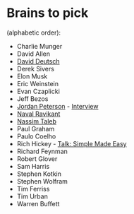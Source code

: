 # Brains to pick

(alphabetic order):

- Charlie Munger
- David Allen
- [David Deutsch](https://twiiit.com/DavidDeutschOxf)
- Derek Sivers
- Elon Musk
- Eric Weinstein
- Evan Czaplicki
- Jeff Bezos
- [Jordan Peterson](https://twiiit.com/jordanbpeterson) - [Interview](https://tim.blog/2021/03/01/jordan-peterson/)
- [Naval Ravikant](https://twiiit.com/naval)
- [Nassim Taleb](https://twiiit.com/nntaleb)
- Paul Graham
- Paulo Coelho
- Rich Hickey - [Talk: Simple Made Easy](www.infoq.com/presentations/Simple-Made-Easy)
- Richard Feynman 
- Robert Glover
- Sam Harris
- Stephen Kotkin
- Stephen Wolfram
- Tim Ferriss
- Tim Urban
- Warren Buffett

<!--
- Ausguste Escoffier
- Rollo Tomassi
- Milton Friedman
- Mark Manson
- Abbas (iran - photojournalist)
any females? Any non american?
- Pawel Kuczynski (illustrator)
- Mario Puppo (illustrator)
- Edward Tufte
- sarah tavel (ex pinterest ceo)
-->